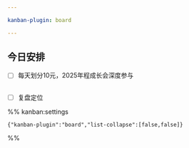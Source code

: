 ```yaml
---

kanban-plugin: board

---
```


## 今日安排

- [ ] 每天划分10元，2025年程成长会深度参与


## 

- [ ] 复盘定位




%% kanban:settings
```
{"kanban-plugin":"board","list-collapse":[false,false]}
```
%%